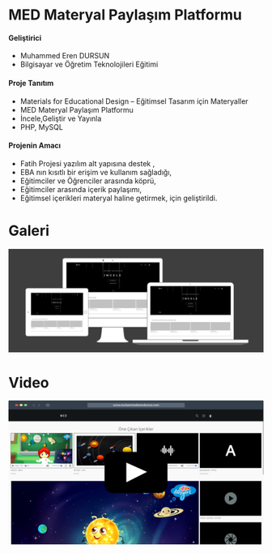 # MED Materyal Paylaşım Platformu

####  Geliştirici
- Muhammed Eren DURSUN
- Bilgisayar ve Öğretim Teknolojileri Eğitimi

####  Proje Tanıtım
- Materials for Educational Design – Eğitimsel Tasarım için Materyaller
- MED Materyal Paylaşım Platformu
- İncele,Geliştir ve Yayınla
- PHP, MySQL

####  Projenin Amacı
- Fatih Projesi yazılım alt yapısına destek ,
- EBA nın kısıtlı bir erişim ve kullanım sağladığı,
- Eğitimciler ve Öğrenciler arasında köprü,
- Eğitimciler arasında içerik paylaşımı,
- Eğitimsel içerikleri materyal haline getirmek,
   için geliştirildi.

# Galeri

![](image.png)

# Video

[![Watch the video](med.png)](http://youtu.be/f7XfCiydmgU)
